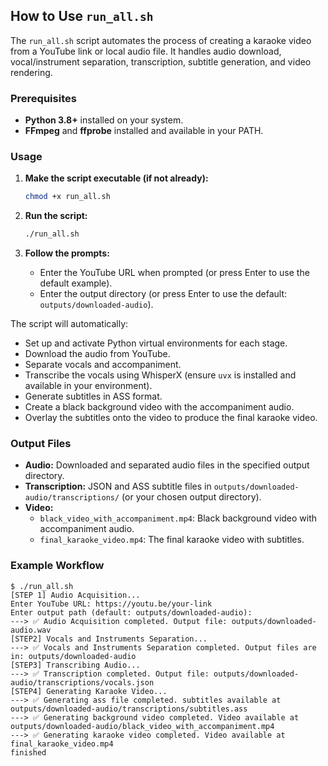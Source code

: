 ## How to Use `run_all.sh`

The `run_all.sh` script automates the process of creating a karaoke video from a YouTube link or local audio file. It handles audio download, vocal/instrument separation, transcription, subtitle generation, and video rendering.

### Prerequisites

- **Python 3.8+** installed on your system.
- **FFmpeg** and **ffprobe** installed and available in your PATH.

### Usage

1. **Make the script executable (if not already):**
   ```sh
   chmod +x run_all.sh
   ```

2. **Run the script:**
   ```sh
   ./run_all.sh
   ```

3. **Follow the prompts:**
   - Enter the YouTube URL when prompted (or press Enter to use the default example).
   - Enter the output directory (or press Enter to use the default: `outputs/downloaded-audio`).

The script will automatically:
  - Set up and activate Python virtual environments for each stage.
  - Download the audio from YouTube.
  - Separate vocals and accompaniment.
  - Transcribe the vocals using WhisperX (ensure `uvx` is installed and available in your environment).
  - Generate subtitles in ASS format.
  - Create a black background video with the accompaniment audio.
  - Overlay the subtitles onto the video to produce the final karaoke video.

### Output Files

- **Audio:** Downloaded and separated audio files in the specified output directory.
- **Transcription:** JSON and ASS subtitle files in `outputs/downloaded-audio/transcriptions/` (or your chosen output directory).
- **Video:**
  - `black_video_with_accompaniment.mp4`: Black background video with accompaniment audio.
  - `final_karaoke_video.mp4`: The final karaoke video with subtitles.

### Example Workflow

```
$ ./run_all.sh
[STEP 1] Audio Acquisition...
Enter YouTube URL: https://youtu.be/your-link
Enter output path (default: outputs/downloaded-audio):
---> ✅ Audio Acquisition completed. Output file: outputs/downloaded-audio.wav
[STEP2] Vocals and Instruments Separation...
---> ✅ Vocals and Instruments Separation completed. Output files are in: outputs/downloaded-audio
[STEP3] Transcribing Audio...
---> ✅ Transcription completed. Output file: outputs/downloaded-audio/transcriptions/vocals.json
[STEP4] Generating Karaoke Video...
---> ✅ Generating ass file completed. subtitles available at outputs/downloaded-audio/transcriptions/subtitles.ass
---> ✅ Generating background video completed. Video available at outputs/downloaded-audio/black_video_with_accompaniment.mp4
---> ✅ Generating karaoke video completed. Video available at final_karaoke_video.mp4
finished
```
